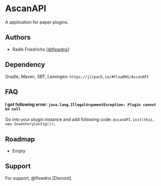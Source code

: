 # AscanAPI
A application for paper plugins.

## Authors
- Radik Friedrichs [[@flxwdns](https://www.github.com/flxwdns)]

## Dependency
Gradle, Maven, SBT, Leiningen: `https://jitpack.io/#FlxwDNS/AscanAPI`

## FAQ
#### I got following error: `java.lang.IllegalArgumentException: Plugin cannot be null`
Go into your plugin instance and add following code: `AscanAPI.init(this, new InventoryConfig());`

## Roadmap
- Empty

## Support
For support, @flxwdns [Discord].